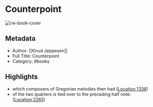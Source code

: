 # Counterpoint

![rw-book-cover](https://images-na.ssl-images-amazon.com/images/I/51QDM4Qu6zL._SL200_.jpg)

## Metadata
- Author: [[Knud Jeppesen]]
- Full Title: Counterpoint
- Category: #books

## Highlights
- which composers of Gregorian melodies then had ([Location 1338](https://readwise.io/to_kindle?action=open&asin=B00BX1DYWG&location=1338))
- of the two quarters is tied over to the preceding half note: ([Location 2265](https://readwise.io/to_kindle?action=open&asin=B00BX1DYWG&location=2265))

